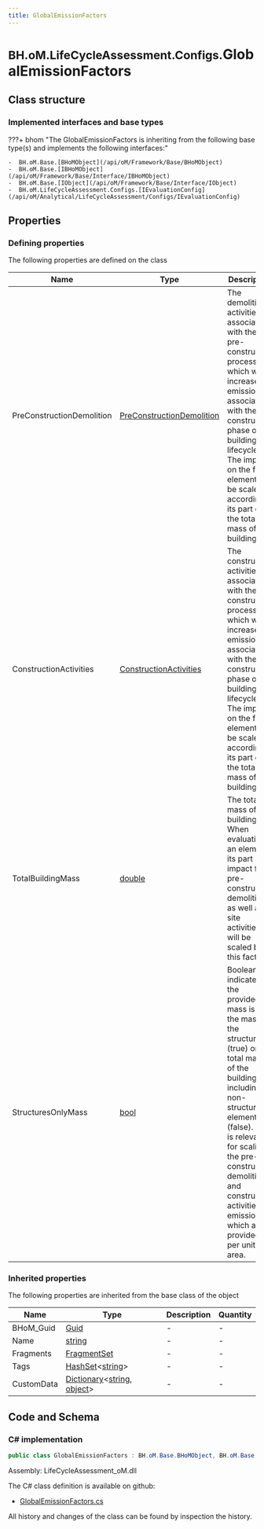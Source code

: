 ```yaml
---
title: GlobalEmissionFactors
---
```


# <small>BH.oM.LifeCycleAssessment.Configs.</small>**GlobalEmissionFactors**



## Class structure

### Implemented interfaces and base types

???+ bhom "The GlobalEmissionFactors is inheriting from the following base type(s) and implements the following interfaces:"

    -  BH.oM.Base.[BHoMObject](/api/oM/Framework/Base/BHoMObject)
    -  BH.oM.Base.[IBHoMObject](/api/oM/Framework/Base/Interface/IBHoMObject)
    -  BH.oM.Base.[IObject](/api/oM/Framework/Base/Interface/IObject)
    -  BH.oM.LifeCycleAssessment.Configs.[IEvaluationConfig](/api/oM/Analytical/LifeCycleAssessment/Configs/IEvaluationConfig)


## Properties



### Defining properties

The following properties are defined on the class

| Name             | Type             | Description      | Quantity         |
|------------------|------------------|------------------|------------------|
| PreConstructionDemolition | [PreConstructionDemolition](/api/oM/Analytical/LifeCycleAssessment/MaterialFragments/Construction/PreConstructionDemolition) | The demolition activities associated with the pre-construction process, which will increase the emissions associated with the construction phase of the building lifecycle. The impact on the final element will be scaled according to its part of the total mass of the building. | - |
| ConstructionActivities | [ConstructionActivities](/api/oM/Analytical/LifeCycleAssessment/MaterialFragments/Construction/ConstructionActivities) | The construction activities associated with the construction process, which will increase the emissions associated with the construction phase of the building lifecycle. The impact on the final element will be scaled according to its part of the total mass of the building. | - |
| TotalBuildingMass | [double](https://learn.microsoft.com/en-us/dotnet/api/System.Double?view=netstandard-2.0) | The total mass of the building. When evaluating an element, its part impact for pre-construction demolition as well as site activities will be scaled by this factor. | [Mass](/api/oM/Dimensional/Quantities/Attributes/Mass) [kg] |
| StructuresOnlyMass | [bool](https://learn.microsoft.com/en-us/dotnet/api/System.Boolean?view=netstandard-2.0) | Boolean that indicates if the provided mass is only the mass of the structure (true) or the total mass of the building including non-structural elements (false). This is relevant for scaling the pre-construction demolition and construction activities emissions which are provided per unit area. | - |


### Inherited properties
The following properties are inherited from the base class of the object

| Name             | Type             | Description      | Quantity         |
|------------------|------------------|------------------|------------------|
| BHoM_Guid | [Guid](https://learn.microsoft.com/en-us/dotnet/api/System.Guid?view=netstandard-2.0) | - | - |
| Name | [string](https://learn.microsoft.com/en-us/dotnet/api/System.String?view=netstandard-2.0) | - | - |
| Fragments | [FragmentSet](/api/oM/Framework/Base/FragmentSet) | - | - |
| Tags | [HashSet](https://learn.microsoft.com/en-us/dotnet/api/System.Collections.Generic.HashSet-1?view=netstandard-2.0)&lt;[string](https://learn.microsoft.com/en-us/dotnet/api/System.String?view=netstandard-2.0)&gt; | - | - |
| CustomData | [Dictionary](https://learn.microsoft.com/en-us/dotnet/api/System.Collections.Generic.Dictionary-2?view=netstandard-2.0)&lt;[string](https://learn.microsoft.com/en-us/dotnet/api/System.String?view=netstandard-2.0), [object](https://learn.microsoft.com/en-us/dotnet/api/System.Object?view=netstandard-2.0)&gt; | - | - |


## Code and Schema

### C# implementation

``` C# title="C#"
public class GlobalEmissionFactors : BH.oM.Base.BHoMObject, BH.oM.Base.IBHoMObject, BH.oM.Base.IObject, BH.oM.LifeCycleAssessment.Configs.IEvaluationConfig
```

Assembly: LifeCycleAssessment_oM.dll

The C# class definition is available on github:

- [GlobalEmissionFactors.cs](https://github.com/BHoM/BHoM/blob/develop/LifeCycleAssessment_oM/Configs\GlobalEmissionFactors.cs)

All history and changes of the class can be found by inspection the history.
